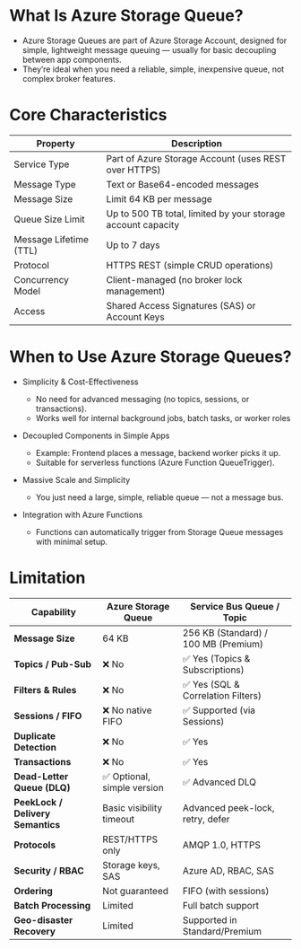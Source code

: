 # What Is Azure Storage Queue?
- Azure Storage Queues are part of Azure Storage Account, designed for simple, lightweight message queuing — usually for basic decoupling between app components.
- They’re ideal when you need a reliable, simple, inexpensive queue, not complex broker features.

# Core Characteristics
| Property	| Description| 
| -----------|-------------|
| Service Type	| Part of Azure Storage Account (uses REST over HTTPS)| 
| Message Type	| Text or Base64-encoded messages| 
| Message Size | Limit	64 KB per message| 
| Queue Size Limit	| Up to 500 TB total, limited by your storage account capacity| 
| Message Lifetime (TTL)	| Up to 7 days| 
| Protocol	| HTTPS REST (simple CRUD operations)| 
| Concurrency Model	| Client-managed (no broker lock management)| 
| Access	| Shared Access Signatures (SAS) or Account Keys| 

# When to Use Azure Storage Queues?

- Simplicity & Cost-Effectiveness
  - No need for advanced messaging (no topics, sessions, or transactions).
  - Works well for internal background jobs, batch tasks, or worker roles

- Decoupled Components in Simple Apps
    - Example: Frontend places a message, backend worker picks it up.
    - Suitable for serverless functions (Azure Function QueueTrigger).
 
- Massive Scale and Simplicity
  - You just need a large, simple, reliable queue — not a message bus.

- Integration with Azure Functions
  - Functions can automatically trigger from Storage Queue messages with minimal setup.
 
# Limitation
| **Capability** | **Azure Storage Queue** | **Service Bus Queue / Topic** |
|----------------|--------------------------|-------------------------------|
| **Message Size** | 64 KB | 256 KB (Standard) / 100 MB (Premium) |
| **Topics / Pub-Sub** | ❌ No | ✅ Yes (Topics & Subscriptions) |
| **Filters & Rules** | ❌ No | ✅ Yes (SQL & Correlation Filters) |
| **Sessions / FIFO** | ❌ No native FIFO | ✅ Supported (via Sessions) |
| **Duplicate Detection** | ❌ No | ✅ Yes |
| **Transactions** | ❌ No | ✅ Yes |
| **Dead-Letter Queue (DLQ)** | ✅ Optional, simple version | ✅ Advanced DLQ |
| **PeekLock / Delivery Semantics** | Basic visibility timeout | Advanced peek-lock, retry, defer |
| **Protocols** | REST/HTTPS only | AMQP 1.0, HTTPS |
| **Security / RBAC** | Storage keys, SAS | Azure AD, RBAC, SAS |
| **Ordering** | Not guaranteed | FIFO (with sessions) |
| **Batch Processing** | Limited | Full batch support |
| **Geo-disaster Recovery** | Limited | Supported in Standard/Premium |
